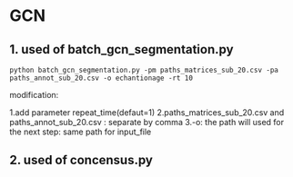 # GCN
## 1. used of batch_gcn_segmentation.py

	python batch_gcn_segmentation.py -pm paths_matrices_sub_20.csv -pa paths_annot_sub_20.csv -o echantionage -rt 10

modification: 

1.add parameter repeat_time(defaut=1)
2.paths_matrices_sub_20.csv and paths_annot_sub_20.csv : separate by comma
3.-o: the path will used for the next step: same path for input_file

## 2. used of concensus.py


		

